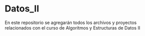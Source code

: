 # Datos_II
En este repositorio se agregarán todos los archivos y proyectos relacionados con el curso de Algoritmos y Estructuras de Datos II
